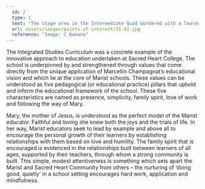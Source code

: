```yaml
---
  id: 2
  type: 1
  text: "The stage area in the Intermediate Quad bordered with a learner created mosaic which lists the five Marist pedagogical pillars. "
  url: assets/images/points-of-interest/15.02.jpg
  reference: "Image: C Kamana"
---
```

The Integrated Studies Curriculum was a concrete example of the innovative approach to education undertaken at Sacred Heart College. The school is underpinned by and strengthened through values that come directly from the unique application of Marcellin Champagnat’s educational vision and which lie at the core of Marist schools. These values can be understood as five pedagogical (or educational practice) pillars that uphold and inform the educational framework of the school. These five characteristics are named as presence, simplicity, family spirit, love of work and following the way of Mary. 
	
Mary, the mother of Jesus, is understood as the perfect model of the Marist educator. Faithful and loving she knew both the joys and the trials of life. In her way, Marist educators seek to lead by example and above all to encourage the personal growth of their learners by establishing relationships with them based on love and humility. The family spirit that is encouraged is evidenced in the relationships built between learners of all ages, supported by their teachers, through whom a strong community is built. This simple, modest attentiveness is something which sets apart the Marist and Sacred Heart Community from others – the nurturing of ‘doing good, quietly’ in a school setting encourages hard work, application and mindfulness.  
